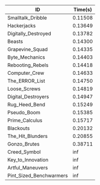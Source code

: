 |ID|Time(s)|
|-|-|
|Smalltalk_Dribble|0.11508|
|Hackerjacks|0.13649|
|Digitally_Destroyed|0.13782|
|Beasts|0.14300|
|Grapevine_Squad|0.14335|
|Byte_Mechanics|0.14403|
|Rebooting_Rebels|0.14418|
|Computer_Crew|0.14633|
|The_ERROR_List|0.14750|
|Loose_Screws|0.14819|
|Digital_Destroyers|0.14947|
|Rug_Heed_Bend|0.15249|
|Pseudo_Boom|0.15385|
|Prime_Calculus|0.15717|
|Blackouts|0.20132|
|The_Hit_Blunders|0.20855|
|Gonzo_Brutes|0.38711|
|Creed_Symbol|inf|
|Key_to_Innovation|inf|
|Artful_Maneuvers|inf|
|Pint_Sized_Benchwarmers|inf|
